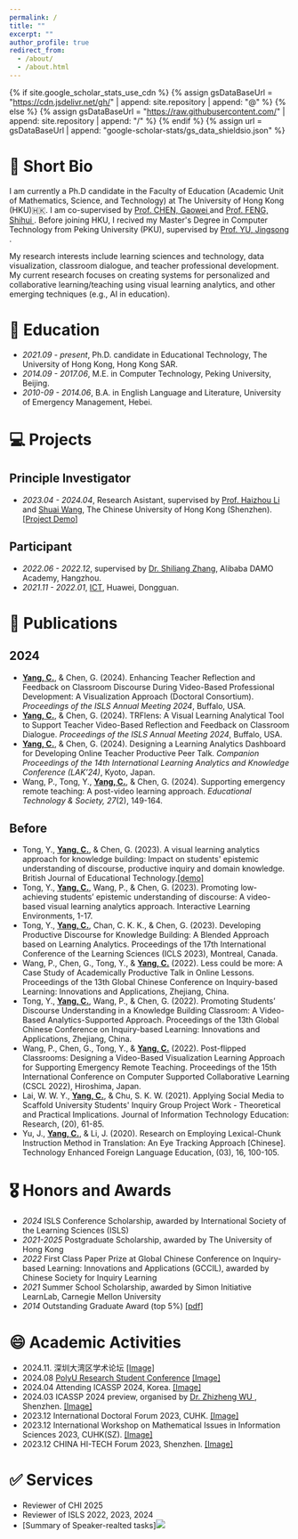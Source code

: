 ```yaml
---
permalink: /
title: ""
excerpt: ""
author_profile: true
redirect_from: 
  - /about/
  - /about.html
---
```


{% if site.google_scholar_stats_use_cdn %}
{% assign gsDataBaseUrl = "https://cdn.jsdelivr.net/gh/" | append: site.repository | append: "@" %}
{% else %}
{% assign gsDataBaseUrl = "https://raw.githubusercontent.com/" | append: site.repository | append: "/" %}
{% endif %}
{% assign url = gsDataBaseUrl | append: "google-scholar-stats/gs_data_shieldsio.json" %}

<span class='anchor' id='about-me'></span>

# 👤 Short Bio
I am currently a Ph.D candidate in the Faculty of Education (Academic Unit of Mathematics, Science, and Technology) at The University of Hong Kong (HKU)🇭🇰. I am co-supervised by <a href="https://web.edu.hku.hk/faculty-academics/gwchen"> Prof. CHEN, Gaowei </a> and <a href="https://web.edu.hku.hk/faculty-academics/shihuife"> Prof. FENG, Shihui </a>. Before joining HKU, I recived my Master's Degree in Computer Technology from Peking University (PKU), supervised by <a href="https://www.ss.pku.edu.cn/teacherteam/teacherlist/1640-%E4%BF%9E%E6%95%AC%E6%9D%BE.html"> Prof. YU, Jingsong </a>.

My research interests include learning sciences and technology, data visualization, classroom dialogue, and teacher professional development. My current research focuses on creating systems for personalized and collaborative learning/teaching using visual learning analytics, and other emerging techniques (e.g., AI in education). 


# 📖 Education
- *2021.09 - present*, Ph.D. candidate in Educational Technology, The University of Hong Kong, Hong Kong SAR. 
- *2014.09 - 2017.06*, M.E. in Computer Technology, Peking University, Beijing. 
- *2010-09 - 2014.06*, B.A. in English Language and Literature, University of Emergency Management, Hebei. 


# 💻 Projects

## Principle Investigator
- *2023.04 - 2024.04*, Research Asistant, supervised by <a href="https://sds.cuhk.edu.cn/en/teacher/498">Prof. Haizhou Li</a> and <a href="https://wsstriving.github.io">Shuai Wang</a>, The Chinese University of Hong Kong (Shenzhen). [[Project Demo]](../videos/Junjie_xinyi.mp4)


## Participant
- *2022.06 - 2022.12*, supervised by <a href='https://scholar.google.com/citations?user=BcWMSE4AAAAJ&hl=zh-CN'>Dr. Shiliang Zhang</a>, Alibaba DAMO Academy, Hangzhou.
- *2021.11 - 2022.01*, <a href='https://e.huawei.com/cn/products/enterprise-collaboration/ideahub'>ICT</a>, Huawei, Dongguan.


# 📝 Publications

## 2024 
- **<u>Yang, C.</u>**, & Chen, G. (2024). Enhancing Teacher Reflection and Feedback on Classroom Discourse During Video-Based Professional Development: A Visualization Approach (Doctoral Consortium). *Proceedings of the ISLS Annual Meeting 2024*, Buffalo, USA.
- **<u>Yang, C.</u>**, & Chen, G. (2024). TRFlens: A Visual Learning Analytical Tool to Support Teacher Video-Based Reflection and Feedback on Classroom Dialogue. *Proceedings of the ISLS Annual Meeting 2024*, Buffalo, USA.
- **<u>Yang, C.</u>**, & Chen, G. (2024). Designing a Learning Analytics Dashboard for Developing Online Teacher Productive Peer Talk. *Companion Proceedings of the 14th International Learning Analytics and Knowledge Conference (LAK’24)*, Kyoto, Japan.
- Wang, P., Tong, Y., **<u>Yang, C.</u>**, & Chen, G. (2024). Supporting emergency remote teaching: A post-video learning approach. *Educational Technology & Society, 27*(2), 149-164.

## Before
- Tong, Y., **<u>Yang, C.</u>**, & Chen, G. (2023). A visual learning analytics approach for knowledge building: Impact on students' epistemic understanding of discourse, productive inquiry and domain knowledge. British Journal of Educational Technology.[[demo]](../demo_page/MoMuSE/index.html)
- Tong, Y., **<u>Yang, C.</u>**, Wang, P., & Chen, G. (2023). Promoting low-achieving students’ epistemic understanding of discourse: A video-based visual learning analytics approach. Interactive Learning Environments, 1-17.
- Tong, Y., **<u>Yang, C.</u>**, Chan, C. K. K., & Chen, G. (2023). Developing Productive Discourse for Knowledge Building: A Blended Approach based on Learning Analytics. Proceedings of the 17th International Conference of the Learning Sciences (ICLS 2023), Montreal, Canada.
- Wang, P., Chen, G., Tong, Y., & **<u>Yang, C.</u>** (2022). Less could be more: A Case Study of Academically Productive Talk in Online Lessons. Proceedings of the 13th Global Chinese Conference on Inquiry-based Learning: Innovations and Applications, Zhejiang, China.
- Tong, Y., **<u>Yang, C.</u>**, Wang, P., & Chen, G. (2022). Promoting Students’ Discourse Understanding in a Knowledge Building Classroom: A Video-Based Analytics-Supported Approach. Proceedings of the 13th Global Chinese Conference on Inquiry-based Learning: Innovations and Applications, Zhejiang, China.
- Wang, P., Chen, G., Tong, Y., & **<u>Yang, C.</u>** (2022). Post-flipped Classrooms: Designing a Video-Based Visualization Learning Approach for Supporting Emergency Remote Teaching. Proceedings of the 15th International Conference on Computer Supported Collaborative Learning (CSCL 2022), Hiroshima, Japan.
- Lai, W. W. Y., **<u>Yang, C.</u>**, & Chu, S. K. W. (2021). Applying Social Media to Scaffold University Students' Inquiry Group Project Work - Theoretical and Practical Implications. Journal of Information Technology Education: Research, (20), 61-85.
- Yu, J., **<u>Yang, C.</u>**, & Li, J. (2020). Research on Employing Lexical-Chunk Instruction Method in Translation: An Eye Tracking Approach [Chinese]. Technology Enhanced Foreign Language Education, (03), 16, 100-105.


# 🎖 Honors and Awards
- *2024* ISLS Conference Scholarship, awarded by International Society of the Learning Sciences (ISLS)
- *2021-2025* Postgraduate Scholarship, awarded by The University of Hong Kong
- *2022* First Class Paper Prize at Global Chinese Conference on Inquiry-based Learning: Innovations and Applications (GCCIL), awarded by Chinese Society for Inquiry Learning
- *2021* Summer School Scholarship, awarded by Simon Initiative LearnLab, Carnegie Mellon University
- *2014* Outstanding Graduate Award (top 5%) [[pdf]](../pdf/Award_Outstanding_Graduate_Award.pdf)


# 😄 Academic Activities
- 2024.11. 深圳大湾区学术论坛 [[Image]](../images/haizhou_birthday/index.html)
- 2024.08 [PolyU Research Student Conference](https://events.polyu.edu.hk/prsc2024/home) [[Image]](../images/PRSC/index.html)
- 2024.04 Attending ICASSP 2024, Korea. [[Image]](../images/icassp2024/index.html)
- 2024.03 ICASSP 2024 preview, organised by <a href='https://sds.cuhk.edu.cn/en/teacher/641'>Dr. Zhizheng WU </a>, Shenzhen. [[Image]](../images/icassp2024_preview/index.html)
- 2023.12 International Doctoral Forum 2023, CUHK. [[Image]](../images/CUHK2023/index.html)
- 2023.12 International Workshop on Mathematical Issues in Information Sciences 2023, CUHK(SZ). [[Image]](../images/MIIS2023/index.html)
- 2023.12 CHINA HI-TECH Forum 2023, Shenzhen. [[Image]](../images/HITECH2023/index.html)

# ✅ Services
- Reviewer of CHI 2025
- Reviewer of ISLS 2022, 2023, 2024
- [Summary of Speaker-realted tasks][![](https://img.shields.io/github/stars/mrjunjieli/awesome_speaker?style=social&label=Code+Stars)](https://github.com/mrjunjieli/awesome_speaker)

<!-- 
# 🔥 News
- *2022.02*: &nbsp;🎉🎉 Lorem ipsum dolor sit amet, consectetur adipiscing elit. Vivamus ornare aliquet ipsum, ac tempus justo dapibus sit amet. 
- *2022.02*: &nbsp;🎉🎉 Lorem ipsum dolor sit amet, consectetur adipiscing elit. Vivamus ornare aliquet ipsum, ac tempus justo dapibus sit amet. 

# 📝 Publications 

<div class='paper-box'><div class='paper-box-image'><div><div class="badge">CVPR 2016</div><img src='images/500x300.png' alt="sym" width="100%"></div></div>
<div class='paper-box-text' markdown="1">

[Deep Residual Learning for Image Recognition](https://openaccess.thecvf.com/content_cvpr_2016/papers/He_Deep_Residual_Learning_CVPR_2016_paper.pdf)

**Kaiming He**, Xiangyu Zhang, Shaoqing Ren, Jian Sun

[**Project**](https://scholar.google.com/citations?view_op=view_citation&hl=zh-CN&user=DhtAFkwAAAAJ&citation_for_view=DhtAFkwAAAAJ:ALROH1vI_8AC) <strong><span class='show_paper_citations' data='DhtAFkwAAAAJ:ALROH1vI_8AC'></span></strong>
- Lorem ipsum dolor sit amet, consectetur adipiscing elit. Vivamus ornare aliquet ipsum, ac tempus justo dapibus sit amet. 
</div>
</div>

- [Lorem ipsum dolor sit amet, consectetur adipiscing elit. Vivamus ornare aliquet ipsum, ac tempus justo dapibus sit amet](https://github.com), A, B, C, **CVPR 2020**

# 🎖 Honors and Awards
- *2021.10* Lorem ipsum dolor sit amet, consectetur adipiscing elit. Vivamus ornare aliquet ipsum, ac tempus justo dapibus sit amet. 
- *2021.09* Lorem ipsum dolor sit amet, consectetur adipiscing elit. Vivamus ornare aliquet ipsum, ac tempus justo dapibus sit amet. 

# 📖 Education
- *2019.06 - 2022.04 (now)*, Lorem ipsum dolor sit amet, consectetur adipiscing elit. Vivamus ornare aliquet ipsum, ac tempus justo dapibus sit amet. 
- *2015.09 - 2019.06*, Lorem ipsum dolor sit amet, consectetur adipiscing elit. Vivamus ornare aliquet ipsum, ac tempus justo dapibus sit amet. 

# 💬 Invited Talks
- *2021.06*, Lorem ipsum dolor sit amet, consectetur adipiscing elit. Vivamus ornare aliquet ipsum, ac tempus justo dapibus sit amet. 
- *2021.03*, Lorem ipsum dolor sit amet, consectetur adipiscing elit. Vivamus ornare aliquet ipsum, ac tempus justo dapibus sit amet.  \| [\[video\]](https://github.com/)

# 💻 Internships
- *2019.05 - 2020.02*, [Lorem](https://github.com/), China. -->
